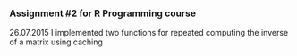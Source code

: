 ### Assignment #2 for R Programming course

26.07.2015
I implemented two functions for repeated computing the inverse of a matrix using caching

